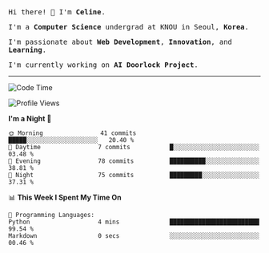 <p><samp>Hi there! 👋 I'm <b>Celine</b>.</samp></p>
<p><samp>I'm a <b>Computer Science</b> undergrad at KNOU in Seoul, <b>Korea</b>.</samp></p>
<p><samp>I'm passionate about <b>Web Development</b>, <b>Innovation</b>, and <b>Learning</b>.</samp></p>
<p><samp>I'm currently working on <b>AI Doorlock Project</b>.</samp></p>
<hr>

<!--START_SECTION:celine-->
![Code Time](http://img.shields.io/badge/Code%20Time-54%20hrs%2028%20mins-blue)

![Profile Views](http://img.shields.io/badge/Profile%20Views-0-blue)

**I'm a Night 🦉** 

```text
🌞 Morning                41 commits          █████░░░░░░░░░░░░░░░░░░░░   20.40 % 
🌆 Daytime                7 commits           █░░░░░░░░░░░░░░░░░░░░░░░░   03.48 % 
🌃 Evening                78 commits          ██████████░░░░░░░░░░░░░░░   38.81 % 
🌙 Night                  75 commits          █████████░░░░░░░░░░░░░░░░   37.31 % 
```


📊 **This Week I Spent My Time On** 

```text
💬 Programming Languages: 
Python                   4 mins              █████████████████████████   99.54 % 
Markdown                 0 secs              ░░░░░░░░░░░░░░░░░░░░░░░░░   00.46 % 
```


<!--END_SECTION:celine-->

